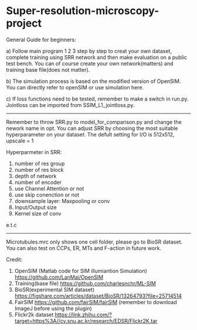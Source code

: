 # Super-resolution-microscopy-project
General Guide for beginners:

a) Follow main program 1 2 3 step by step to creat your own dataset, complete training using SRR network and then make evaluation on a public test bench. You can of course create your own network(matters) and training base file(does not matter).

b) The simulation process is based on the modified version of OpenSIM. You can directly refer to openSIM or use simulation here.

c) If loss functions need to be tested, remember to make a switch in run.py. Jointloss can be imported from SSIM_L1_jointloss.py.

-------------------------------------------------------------------------------------
Remember to throw SRR.py to model_for_comparison.py and change the nework name in opt.
You can adjust SRR by choosing the most suitable hyperparameter on your dataset. 
The defult setting for I/O is 512x512, upscale = 1 

Hyperparmeter in SRR:
1. number of res group
2. number of res block
3. depth of network
4. number of encoder
5. use Channel Attention or not
6. use skip conenction or not
7. downsample layer: Maxpooling or conv
8. Input/Output size
9. Kernel size of conv

e.t.c

-------------------------------------------------------------------------------------
Microtubules.mrc only shows one cell folder, please go to BioSR dataset. You can also test on CCPs, ER, MTs and F-action in future work.



Credit:
1. OpenSIM (Matlab code for SIM illumiantion Simulation) https://github.com/LanMai/OpenSIM
2. Training(base file) https://github.com/charlesnchr/ML-SIM
3. BioSR(experimental SIM dataset) https://figshare.com/articles/dataset/BioSR/13264793?file=25714514
4. FairSIM https://github.com/fairSIM/fairSIM (remember to download ImageJ before using the plugin)
5. Flickr2k dataset https://link.zhihu.com/?target=https%3A//cv.snu.ac.kr/research/EDSR/Flickr2K.tar



